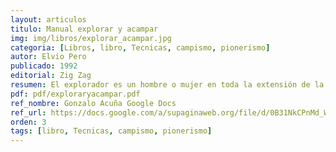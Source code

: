 ```yaml
---
layout: articulos
titulo: Manual explorar y acampar
img: img/libros/explorar_acampar.jpg
categoria: [Libros, libro, Tecnicas, campismo, pionerismo]
autor: Elvio Pero
publicado: 1992
editorial: Zig Zag
resumen: El explorador es un hombre o mujer en toda la extensión de la palabra sabe vivir en la naturaleza; es capaz de encontrar su camino e interpretar los signos y los rastros; sabe cuidar de su salud; es fuerte y osado; hace frente a la adversidad y está dispuesto a dar ayuda a quien la necesita. Su maxima potencialidad la desarroolla en el medio en que vive, pero se siente pleno solamente cuando se enfrenta al desafío impuesto por la naturaleza y su entorno.
pdf: pdf/exploraryacampar.pdf
ref_nombre: Gonzalo Acuña Google Docs
ref_url: https://docs.google.com/a/supaginaweb.org/file/d/0B31NkCPnMd_WdVotTm1BQVJRcDJyNWZJNDBHbldWUQ/edit
orden: 3
tags: [libro, Tecnicas, campismo, pionerismo]
---
```


